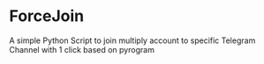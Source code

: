 # ForceJoin
A simple Python Script to join multiply account to specific Telegram Channel with 1 click based on pyrogram 
